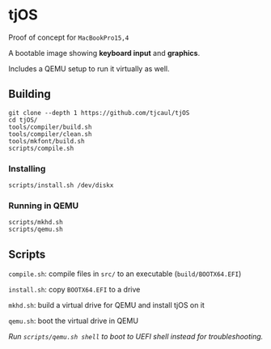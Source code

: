 # tjOS

Proof of concept for `MacBookPro15,4`

A bootable image showing **keyboard input** and **graphics**.

Includes a QEMU setup to run it virtually as well.

## Building
```
git clone --depth 1 https://github.com/tjcaul/tjOS
cd tjOS/
tools/compiler/build.sh
tools/compiler/clean.sh
tools/mkfont/build.sh
scripts/compile.sh
```

### Installing
```
scripts/install.sh /dev/diskx
```

### Running in QEMU
```
scripts/mkhd.sh
scripts/qemu.sh
```

## Scripts
`compile.sh`: compile files in `src/` to an executable (`build/BOOTX64.EFI`)

`install.sh`: copy `BOOTX64.EFI` to a drive

`mkhd.sh`: build a virtual drive for QEMU and install tjOS on it

`qemu.sh`: boot the virtual drive in QEMU

*Run `scripts/qemu.sh shell` to boot to UEFI shell instead for troubleshooting.*
